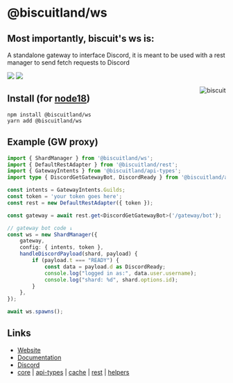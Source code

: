 # @biscuitland/ws
## Most importantly, biscuit's ws is:
A standalone gateway to interface Discord, it is meant to be used with a rest manager to send fetch requests to Discord

[<img src="https://img.shields.io/badge/GitHub-100000?style=for-the-badge&logo=github&logoColor=white">](https://github.com/oasisjs/biscuit)
[<img src="https://img.shields.io/badge/Discord-5865F2?style=for-the-badge&logo=discord&logoColor=white">](https://discord.gg/XNw2RZFzaP)

<img align="right" src="https://raw.githubusercontent.com/oasisjs/biscuit/main/assets/icon.svg" alt="biscuit"/>

## Install (for [node18](https://nodejs.org/en/download/))

```sh-session
npm install @biscuitland/ws
yarn add @biscuitland/ws
```

## Example (GW proxy)
```ts
import { ShardManager } from '@biscuitland/ws';
import { DefaultRestAdapter } from '@biscuitland/rest';
import { GatewayIntents } from '@biscuitland/api-types';
import type { DiscordGetGatewayBot, DiscordReady } from '@biscuitland/api-types';

const intents = GatewayIntents.Guilds;
const token = 'your token goes here';
const rest = new DefaultRestAdapter({ token });

const gateway = await rest.get<DiscordGetGatewayBot>('/gateway/bot');

// gateway bot code ↓
const ws = new ShardManager({
    gateway,
    config: { intents, token },
    handleDiscordPayload(shard, payload) {
        if (payload.t === "READY") {
            const data = payload.d as DiscordReady;
            console.log("logged in as:", data.user.username);
            console.log("shard: %d", shard.options.id);
        }
    },
});

await ws.spawns();
```

## Links
* [Website](https://biscuitjs.com/)
* [Documentation](https://docs.biscuitjs.com/)
* [Discord](https://discord.gg/XNw2RZFzaP) 
* [core](https://www.npmjs.com/package/@biscuitland/core) | [api-types](https://www.npmjs.com/package/@biscuitland/api-types) | [cache](https://www.npmjs.com/package/@biscuitland/cache) | [rest](https://www.npmjs.com/package/@biscuitland/rest) | [helpers](https://www.npmjs.com/package/@biscuitland/helpers)
